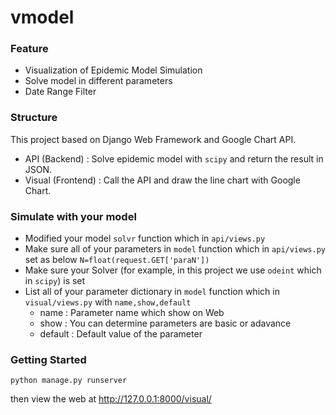 # vmodel

### Feature
- Visualization of Epidemic Model Simulation
- Solve model in different parameters
- Date Range Filter


### Structure
This project based on Django Web Framework and Google Chart API. 

- API (Backend) :
Solve epidemic model with `scipy` and return the result in JSON.
- Visual (Frontend) :
Call the API and draw the line chart with Google Chart.

### Simulate with your model
- Modified your model `solvr` function which in `api/views.py`
- Make sure all of your parameters in `model` function which in `api/views.py` set as below ```N=float(request.GET['paraN'])```
- Make sure your Solver (for example, in this project we use `odeint` which in  `scipy`) is set
- List all of your parameter dictionary in `model` function which in `visual/views.py` with `name,show,default`
  * name : Parameter name which show on Web 
  * show : You can determine parameters are basic or adavance
  * default : Default value of the parameter

### Getting Started
```
python manage.py runserver
```

then view the web at http://127.0.0.1:8000/visual/
